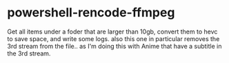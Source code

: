 # powershell-rencode-ffmpeg
Get all items under a foder that are larger than 10gb, convert them to hevc to save space, and write some logs.
also this one in particular removes the 3rd stream from the file.. as I'm doing this with Anime that have a subtitle in the 3rd stream.
